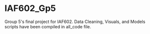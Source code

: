 # IAF602_Gp5
Group 5's final project for IAF602.
Data Cleaning, Visuals, and Models scripts have been compiled in all_code file.

